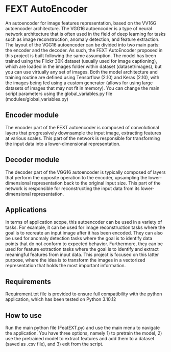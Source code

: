 # FEXT AutoEncoder
An autoencoder for image features representation, based on the VV16G autoencoder architecture. The VGG16 autoencoder is a type of neural network architecture that is often used in the field of deep learning for tasks such as image reconstruction, anomaly detection, and feature extraction. The layout of the VGG16 autoencoder can be divided into two main parts: the encoder and the decoder. As such, the FEXT AutoEncoder proposed in this project is built following the same assumption. The model has been trained using the Flickr 30K dataset (usually used for image captioning), which are loaded in the images folder within dataset (dataset/images), but you can use virtually any set of images. Both the model architecture and training routine are defined using Tensorflow (2.10) and Keras (2.10), with the images being fed using a custom generator (allows for using large datasets of images that may not fit in memory). You can change the main script parameters using the global_variables.py file (modules/global_variables.py)

## Encoder module
The encoder part of the FEXT autoencoder is composed of convolutional layers that progressively downsample the input image, extracting features at various scales. This part of the network is responsible for transforming the input data into a lower-dimensional representation.

## Decoder module
The decoder part of the VGG16 autoencoder is typically composed of layers that perform the opposite operation to the encoder, upsampling the lower-dimensional representation back to the original input size. This part of the network is responsible for reconstructing the input data from its lower-dimensional representation.

## Applications
In terms of application scope, this autoencoder can be used in a variety of tasks. For example, it can be used for image reconstruction tasks where the goal is to recreate an input image after it has been encoded. They can also be used for anomaly detection tasks where the goal is to identify data points that do not conform to expected behavior. Furthermore, they can be used for feature extraction tasks where the goal is to identify and extract meaningful features from input data. This project is focused on this latter purpose, where the idea is to transform the images in a vectorized representation that holds the most important information.

## Requirements
Requirement.txt file is provided to ensure full compatibility with the python application, which has been tested on Python 3.10.12

## How to use
Run the main python file (FeatEXT.py) and use the main menu to navigate the application. You have three options, namely 1) to pretrain the model, 2) use the pretrained model to extract features and add them to a dataset (saved as .csv file), and 3) exit from the script.

